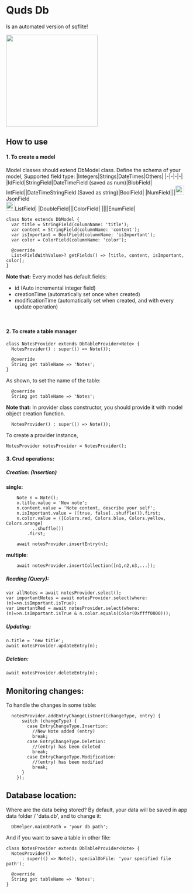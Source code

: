 # Quds Db
Is an automated version of sqflite!

<a href='https://www.paypal.com/donate?hosted_button_id=94Y2Q9LQR9XHS'><img src="https://raw.githubusercontent.com/aha999/DonateButtons/master/Paypal.png" width=250/></a>

## How to use
#### 1. To create a model
Model classes should extend DbModel class.
Define the schema of your model,
Supported field type:
|Integers|Strings|DateTimes|Others|
|-|-|-|-|
|IdField|StringField|DateTimeField (saved as num)|BlobField|
IntField||DateTimeStringField (Saved as string)|BoolField|
|NumField|||<img src="https://cdn2.iconfinder.com/data/icons/Siena/48/label_new%20red.png" width=24>JsonField<br><img src="https://cdn2.iconfinder.com/data/icons/Siena/48/label_new%20red.png" width=24>ListField|
|DoubleField|||ColorField|
||||EnumField|

```
class Note extends DbModel {
  var title = StringField(columnName: 'title');
  var content = StringField(columnName: 'content');
  var isImportant = BoolField(columnName: 'isImportant');
  var color = ColorField(columnName: 'color');

  @override
  List<FieldWithValue>? getFields() => [title, content, isImportant, color];
}
```
<b>Note that:</b>
Every model has default fields:
- id (Auto incremental integer field)
- creationTime (automatically set once when created)
- modificationTime (automatically set when created, and with every update operation)

<br/>

#### 2. To create a table manager
```
class NotesProvider extends DbTableProvider<Note> {
  NotesProvider() : super(() => Note());

  @override
  String get tableName => 'Notes';
}
```
As shown, to set the name of the table:
```
  @override
  String get tableName => 'Notes';
```

<b>Note that:</b>
In provider class constructor, you should provide it with model object creation function.
```
  NotesProvider() : super(() => Note());
```

To create a provider instance,

```
NotesProvider notesProvider = NotesProvider();
```


#### 3. Crud operations: 
##### Creation: (Insertion)
<b> single:</b>
``` 
    Note n = Note();
    n.title.value = 'New note';
    n.content.value = 'Note content, describe your self';
    n.isImportant.value = ([true, false]..shuffle()).first;
    n.color.value = ([Colors.red, Colors.blue, Colors.yellow, Colors.orange]
          ..shuffle())
        .first;

    await notesProvider.insertEntry(n);
```
    
<b> multiple</b>:
```
    await notesProvider.insertCollection([n1,n2,n3,...]);
```

##### Reading (Query):
```
var allNotes = await notesProvider.select();
var importantNotes = await notesProvider.select(where:(n)=>n.isImportant.isTrue);
var imortantRed = await notesProvider.select(where:(n)=>n.isImportant.isTrue & n.color.equals(Color(0xffff0000)));
```

##### Updating:
```
n.title = 'new title';
await notesProvider.updateEntry(n);
```

##### Deletion:
```
await notesProvider.deleteEntry(n);
```


## Monitoring changes:
To handle the changes in some table:
```
  notesProvider.addEntryChangeListner((changeType, entry) {
      switch (changeType) {
        case EntryChangeType.Insertion:
          //New Note added (entry)
          break;
        case EntryChangeType.Deletion:
          //(entry) has been deleted
          break;
        case EntryChangeType.Modification:
          //(entry) has been modified
          break;
      }
    });
```

## Database location:
Where are the data being stored?
By default, your data will be saved in app data folder / 'data.db',
and to change it:
```
  DbHelper.mainDbPath = 'your db path';
```

And if you want to save a table  in other file:
```
class NotesProvider extends DbTableProvider<Note> {
  NotesProvider()
      : super(() => Note(), specialDbFile: 'your specified file path');

  @override
  String get tableName => 'Notes';
}
```

